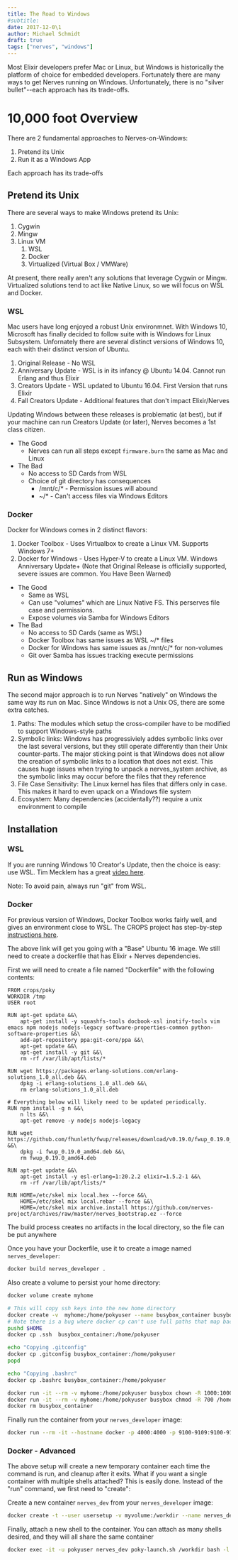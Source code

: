 ```yaml
---
title: The Road to Windows
#subtitle:
date: 2017-12-0\1
author: Michael Schmidt
draft: true
tags: ["nerves", "windows"]
---
```


Most Elixir developers prefer Mac or Linux, but Windows is historically the platform of choice for embedded developers.  Fortunately there are many ways to get Nerves running on Windows.  Unfortunately, there is no "silver bullet"--each approach has its trade-offs.

# 10,000 foot Overview

There are 2 fundamental approaches to Nerves-on-Windows:
1. Pretend its Unix
1. Run it as a Windows App

Each approach has its trade-offs

## Pretend its Unix

There are several ways to make Windows pretend its Unix:
1. Cygwin
1. Mingw
1. Linux VM
   1. WSL
   1. Docker
   1. Virtualized (Virtual Box / VMWare)

At present, there really aren't any solutions that leverage Cygwin or Mingw.  Virtualized solutions tend to act like Native Linux, so we will focus on WSL and Docker.

### WSL

Mac users have long enjoyed a robust Unix environmnet.  With Windows 10, Microsoft has finally decided to follow suite with is Windows for Linux Subsystem.  Unfornately there are several distinct versions of Windows 10, each with their distinct version of Ubuntu.

1. Original Release - No WSL
1. Anniversary Update - WSL is in its infancy @ Ubuntu 14.04.  Cannot run Erlang and thus Elixir
1. Creators Update - WSL updated to Ubuntu 16.04.  First Version that runs Elixir
1. Fall Creators Update - Additional features that don't impact Elixir/Nerves

Updating Windows between these releases is problematic (at best), but if your machine can run Creators Update (or later), Nerves becomes a 1st class citizen.

* The Good
  * Nerves can run all steps except `firmware.burn` the same as Mac and Linux
* The Bad
  * No access to SD Cards from WSL
  * Choice of git directory has consequences
    * /mnt/c/* - Permission issues will abound
    * ~/* - Can't access files via Windows Editors

### Docker

Docker for Windows comes in 2 distinct flavors:
1. Docker Toolbox - Uses Virtualbox to create a Linux VM.  Supports Windows 7+
1. Docker for Windows - Uses Hyper-V to create a Linux VM.  Windows Anniversary
Update+ (Note that Original Release is officially supported, severe issues are
common.  You Have Been Warned)

* The Good
  * Same as WSL
  * Can use "volumes" which are Linux Native FS.  This perserves file case and permissions.
  * Expose volumes via Samba for Windows Editors
* The Bad
  * No access to SD Cards (same as WSL)
  * Docker Toolbox has same issues as WSL ~/* files
  * Docker for Windows has same issues as /mnt/c/* for non-volumes
  * Git over Samba has issues tracking execute permissions


## Run as Windows

The second major approach is to run Nerves "natively" on Windows the same way
its run on Mac.  Since Windows is not a Unix OS, there are some extra catches.

1. Paths:  The modules which setup the cross-compiler have to be modified to
support Windows-style paths
1. Symbolic links:  Windows has progressiviely addes symbolic links over the
last several versions, but they still operate differently than their Unix
counter-parts.  The major sticking point is that Windows does not allow the
creation of symbolic links to a location that does not exist.  This causes
huge issues when trying to unpack a nerves_system archive, as the symbolic
links may occur before the files that they reference
1. File Case Sensitivity:  The Linux kernel has files that differs only in case.
This makes it hard to even upack on a Windows file system
1. Ecosystem:  Many dependencies (accidentally??) require a unix environment to compile


## Installation

### WSL

If you are running Windows 10 Creator's Update, then the choice is easy:  use WSL.
Tim Mecklem has a great [video here](https://www.youtube.com/watch?v=rzV0qfhzzqc).

Note:  To avoid pain, always run "git" from WSL.

### Docker

For previous version of Windows, Docker Toolbox works fairly well, and gives an
environment close to WSL.  The CROPS project has step-by-step
[instructions here](https://github.com/crops/docker-win-mac-docs/wiki/Windows-Instructions-%28Docker-Toolbox%29).

The above link will get you going with a "Base" Ubuntu 16 image.  We still need
to create a dockerfile that has Elixir + Nerves dependencies.

First we will need to create a file named "Dockerfile" with the following contents:
```docker
FROM crops/poky
WORKDIR /tmp
USER root

RUN apt-get update &&\
    apt-get install -y squashfs-tools docbook-xsl inotify-tools vim emacs npm nodejs nodejs-legacy software-properties-common python-software-properties &&\
    add-apt-repository ppa:git-core/ppa &&\
    apt-get update &&\
    apt-get install -y git &&\
    rm -rf /var/lib/apt/lists/*

RUN wget https://packages.erlang-solutions.com/erlang-solutions_1.0_all.deb &&\
    dpkg -i erlang-solutions_1.0_all.deb &&\
    rm erlang-solutions_1.0_all.deb

# Everything below will likely need to be updated periodically.
RUN npm install -g n &&\
    n lts &&\
    apt-get remove -y nodejs nodejs-legacy

RUN wget https://github.com/fhunleth/fwup/releases/download/v0.19.0/fwup_0.19.0_amd64.deb &&\
    dpkg -i fwup_0.19.0_amd64.deb &&\
    rm fwup_0.19.0_amd64.deb

RUN apt-get update &&\
    apt-get install -y esl-erlang=1:20.2.2 elixir=1.5.2-1 &&\
    rm -rf /var/lib/apt/lists/*

RUN HOME=/etc/skel mix local.hex --force &&\
    HOME=/etc/skel mix local.rebar --force &&\
    HOME=/etc/skel mix archive.install https://github.com/nerves-project/archives/raw/master/nerves_bootstrap.ez --force
```
The build process creates no artifacts in the local directory, so the file can be put anywhere

Once you have your Dockerfile, use it to create a image named `nerves_developer`:
```sh
docker build nerves_developer .
```

Also create a volume to persist your home directory:
```sh
docker volume create myhome

# This will copy ssh keys into the new home directory
docker create -v  myhome:/home/pokyuser --name busybox_container busybox
# Note there is a bug where docker cp can't use full paths that map back to /c/*, so workaround with pushd
pushd $HOME
docker cp .ssh  busybox_container:/home/pokyuser

echo "Copying .gitconfig"
docker cp .gitconfig busybox_container:/home/pokyuser
popd

echo "Copying .bashrc"
docker cp .bashrc busybox_container:/home/pokyuser

docker run -it --rm -v myhome:/home/pokyuser busybox chown -R 1000:1000 /home/pokyuser
docker run -it --rm -v myhome:/home/pokyuser busybox chmod -R 700 /home/pokyuser/.ssh
docker rm busybox_container
```

Finally run the container from your `nerves_developer` image:
```sh
docker run --rm -it --hostname docker -p 4000:4000 -p 9100-9109:9100-9109 -v myhome:/home/pokyuser -v myvolume:/workdir nerves_developer --workdir=/workdir
```

### Docker - Advanced

The above setup will create a new temporary container each time the command is run, and cleanup after it exits.  What if you want a single container
with multiple shells attached?  This is easily done.  Instead of the "run" command, we first need to "create":

Create a new container `nerves_dev` from your `nerves_developer` image:
```sh
docker create -t --user usersetup -v myvolume:/workdir --name nerves_dev --hostname docker myhome:/home/pokyuser -p 4000:4000 -p 9100-9109:9100-9109 nerves_developer --workdir=/workdir
```

Finally, attach a new shell to the container.  You can attach as many shells desired, and they will all share the same container
```sh
docker exec -it -u pokyuser nerves_dev poky-launch.sh /workdir bash -l
```
